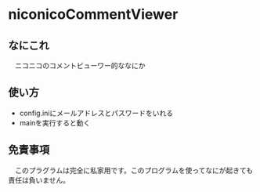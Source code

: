 # niconicoCommentViewer

## なにこれ
　ニコニコのコメントビューワー的ななにか

## 使い方 
* config.iniにメールアドレスとパスワードをいれる
* mainを実行すると動く

## 免責事項
　このプラグラムは完全に私家用です。このプログラムを使ってなにが起きても責任は負いません。